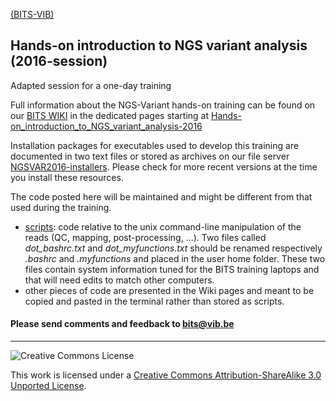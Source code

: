 [(BITS-VIB)](https://github.com/BITS-VIB)
## Hands-on introduction to NGS variant analysis (2016-session)

Adapted session for a one-day training

Full information about the NGS-Variant hands-on training can be found on our <a href="http://wiki.bits.vib.be" target="_blank">BITS WIKI</a> in the dedicated pages starting at <a href="http://wiki.bits.vib.be/index.php/Hands-on_introduction_to_NGS_variant_analysis-2016" target="_blank">Hands-on_introduction_to_NGS_variant_analysis-2016</a>

Installation packages for executables used to develop this training are documented in two text files or stored as archives on our file server [NGSVAR2016-installers](http://data.bits.vib.be/pub/trainingen/NGSVAR2016/installers/).
Please check for more recent versions at the time you install these resources.

The code posted here will be maintained and might be different from that used during the training.

* [scripts](scripts): code relative to the unix command-line manipulation of the reads (QC, mapping, post-processing, ...). Two files called *dot_bashrc.txt* and *dot_myfunctions.txt* should be renamed respectively *.bashrc* and *.myfunctions* and placed in the user home folder. These two files contain system information tuned for the BITS training laptops and that will need edits to match other computers.
* other pieces of code are presented in the Wiki pages and meant to be copied and pasted in the terminal rather than stored as scripts.

<h4>Please send comments and feedback to <a href="mailto:bits@vib.be">bits@vib.be</a></h4>

------------

![Creative Commons License](http://i.creativecommons.org/l/by-sa/3.0/88x31.png?raw=true)

This work is licensed under a [Creative Commons Attribution-ShareAlike 3.0 Unported License](http://creativecommons.org/licenses/by-sa/3.0/).
